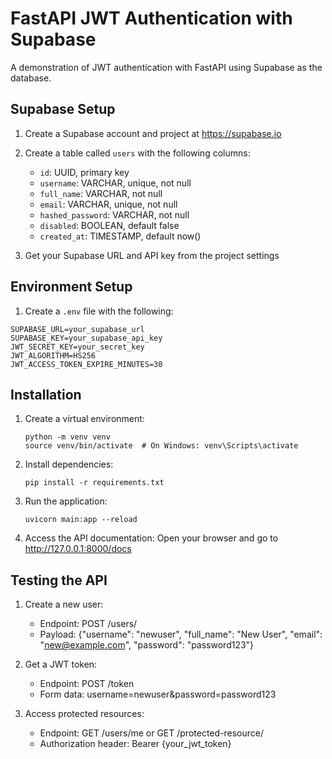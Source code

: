 # FastAPI JWT Authentication with Supabase

A demonstration of JWT authentication with FastAPI using Supabase as the database.

## Supabase Setup

1. Create a Supabase account and project at https://supabase.io
2. Create a table called `users` with the following columns:
   - `id`: UUID, primary key
   - `username`: VARCHAR, unique, not null
   - `full_name`: VARCHAR, not null
   - `email`: VARCHAR, unique, not null
   - `hashed_password`: VARCHAR, not null
   - `disabled`: BOOLEAN, default false
   - `created_at`: TIMESTAMP, default now()

3. Get your Supabase URL and API key from the project settings

## Environment Setup

1. Create a `.env` file with the following:
```
SUPABASE_URL=your_supabase_url
SUPABASE_KEY=your_supabase_api_key
JWT_SECRET_KEY=your_secret_key
JWT_ALGORITHM=HS256
JWT_ACCESS_TOKEN_EXPIRE_MINUTES=30
```

## Installation

1. Create a virtual environment:
   ```
   python -m venv venv
   source venv/bin/activate  # On Windows: venv\Scripts\activate
   ```

2. Install dependencies:
   ```
   pip install -r requirements.txt
   ```

3. Run the application:
   ```
   uvicorn main:app --reload
   ```

4. Access the API documentation:
   Open your browser and go to http://127.0.0.1:8000/docs

## Testing the API

1. Create a new user:
   - Endpoint: POST /users/
   - Payload: {"username": "newuser", "full_name": "New User", "email": "new@example.com", "password": "password123"}

2. Get a JWT token:
   - Endpoint: POST /token
   - Form data: username=newuser&password=password123

3. Access protected resources:
   - Endpoint: GET /users/me or GET /protected-resource/
   - Authorization header: Bearer {your_jwt_token}
